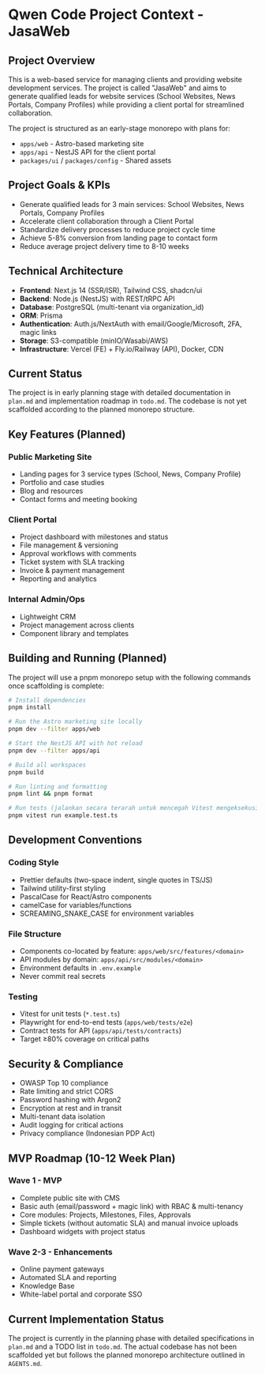 # Qwen Code Project Context - JasaWeb

## Project Overview
This is a web-based service for managing clients and providing website development services. The project is called "JasaWeb" and aims to generate qualified leads for website services (School Websites, News Portals, Company Profiles) while providing a client portal for streamlined collaboration.

The project is structured as an early-stage monorepo with plans for:
- `apps/web` - Astro-based marketing site
- `apps/api` - NestJS API for the client portal
- `packages/ui` / `packages/config` - Shared assets

## Project Goals & KPIs
- Generate qualified leads for 3 main services: School Websites, News Portals, Company Profiles
- Accelerate client collaboration through a Client Portal
- Standardize delivery processes to reduce project cycle time
- Achieve 5-8% conversion from landing page to contact form
- Reduce average project delivery time to 8-10 weeks

## Technical Architecture
- **Frontend**: Next.js 14 (SSR/ISR), Tailwind CSS, shadcn/ui
- **Backend**: Node.js (NestJS) with REST/tRPC API
- **Database**: PostgreSQL (multi-tenant via organization_id)
- **ORM**: Prisma
- **Authentication**: Auth.js/NextAuth with email/Google/Microsoft, 2FA, magic links
- **Storage**: S3-compatible (minIO/Wasabi/AWS)
- **Infrastructure**: Vercel (FE) + Fly.io/Railway (API), Docker, CDN

## Current Status
The project is in early planning stage with detailed documentation in `plan.md` and implementation roadmap in `todo.md`. The codebase is not yet scaffolded according to the planned monorepo structure.

## Key Features (Planned)

### Public Marketing Site
- Landing pages for 3 service types (School, News, Company Profile)
- Portfolio and case studies
- Blog and resources
- Contact forms and meeting booking

### Client Portal
- Project dashboard with milestones and status
- File management & versioning
- Approval workflows with comments
- Ticket system with SLA tracking
- Invoice & payment management
- Reporting and analytics

### Internal Admin/Ops
- Lightweight CRM
- Project management across clients
- Component library and templates

## Building and Running (Planned)

The project will use a pnpm monorepo setup with the following commands once scaffolding is complete:

```bash
# Install dependencies
pnpm install

# Run the Astro marketing site locally
pnpm dev --filter apps/web

# Start the NestJS API with hot reload
pnpm dev --filter apps/api

# Build all workspaces
pnpm build

# Run linting and formatting
pnpm lint && pnpm format

# Run tests (jalankan secara terarah untuk mencegah Vitest mengeksekusi ribuan file dependensi)
pnpm vitest run example.test.ts
```

## Development Conventions

### Coding Style
- Prettier defaults (two-space indent, single quotes in TS/JS)
- Tailwind utility-first styling
- PascalCase for React/Astro components
- camelCase for variables/functions
- SCREAMING_SNAKE_CASE for environment variables

### File Structure
- Components co-located by feature: `apps/web/src/features/<domain>`
- API modules by domain: `apps/api/src/modules/<domain>`
- Environment defaults in `.env.example`
- Never commit real secrets

### Testing
- Vitest for unit tests (`*.test.ts`)
- Playwright for end-to-end tests (`apps/web/tests/e2e`)
- Contract tests for API (`apps/api/tests/contracts`)
- Target ≥80% coverage on critical paths

## Security & Compliance
- OWASP Top 10 compliance
- Rate limiting and strict CORS
- Password hashing with Argon2
- Encryption at rest and in transit
- Multi-tenant data isolation
- Audit logging for critical actions
- Privacy compliance (Indonesian PDP Act)

## MVP Roadmap (10-12 Week Plan)

### Wave 1 - MVP
- Complete public site with CMS
- Basic auth (email/password + magic link) with RBAC & multi-tenancy
- Core modules: Projects, Milestones, Files, Approvals
- Simple tickets (without automatic SLA) and manual invoice uploads
- Dashboard widgets with project status

### Wave 2-3 - Enhancements
- Online payment gateways
- Automated SLA and reporting
- Knowledge Base
- White-label portal and corporate SSO

## Current Implementation Status
The project is currently in the planning phase with detailed specifications in `plan.md` and a TODO list in `todo.md`. The actual codebase has not been scaffolded yet but follows the planned monorepo architecture outlined in `AGENTS.md`.
